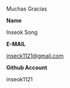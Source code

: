 Muchas Gracias

**Name**

Inseok Song

**E-MAIL**

inseck1121@gmail.com

**Github Account**

inseok1121
